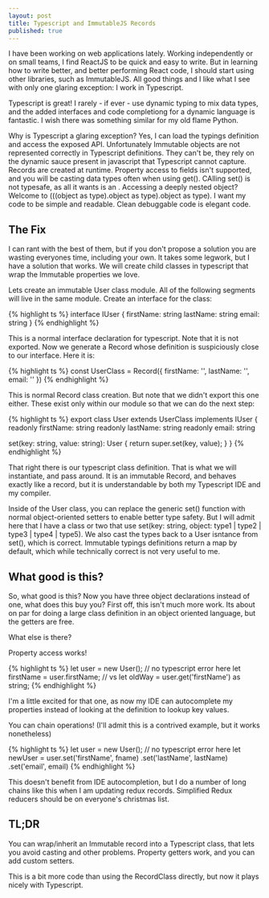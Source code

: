 ```yaml
---
layout: post
title: Typescript and ImmutableJS Records
published: true
---
```


I have been working on web applications lately.  Working independently or on small teams, I find ReactJS to be quick and easy to write.  But in learning how to write better, and better performing React code, I should start using other libraries, such as ImmutableJS.  All good things and I like what I see with only one glaring exception:  I work in Typescript.

Typescript is great!  I rarely - if ever - use dynamic typing to mix data types, and the added interfaces and code completiong for a dynamic language is fantastic.  I wish there was something similar for my old flame Python.

Why is Typescript a glaring exception?  Yes, I can load the typings definition and access the exposed API.  Unfortunately Immutable objects are not represented correctly in Typescript definitions.  They can't be, they rely on the dynamic sauce present in javascript that Typescript cannot capture.  Records are created at runtime.  Property access to fields isn't supported, and you will be casting data types often when using get().  CAlling set() is not typesafe, as all it wants is an <any>.  Accessing a deeply nested object?  Welcome to (((object as type).object as type).object as type).  I want my code to be simple and readable.  Clean debuggable code is elegant code.

## The Fix

I can rant with the best of them, but if you don't propose a solution you are wasting everyones time, including your own.  It takes some legwork, but I have a solution that works.  We will create child classes in typescript that wrap the Immutable properties we love.

Lets create an immutable User class module.  All of the following segments will live in the same module.  Create an interface for the class:

{% highlight ts %}
interface IUser {
  firstName: string
  lastName: string
  email: string
}
{% endhighlight %}

This is a normal interface declaration for typescript.  Note that it is not exported.  Now we generate a Record whose definition is suspiciously close to our interface.  Here it is:

{% highlight ts %}
const UserClass = Record({
  firstName: '',
  lastName: '',
  email: ''
})
{% endhighlight %}

This is normal Record class creation.  But note that we didn't export this one either.  These exist only within our module so that we can do the next step:

{% highlight ts %}
export class User extends UserClass implements IUser {
  readonly firstName: string
  readonly lastName: string
  readonly email: string

  set(key: string, value: string): User {
    return <User>super.set(key, value);
  }
}
{% endhighlight %}

That right there is our typescript class definition.  That is what we will instantiate, and pass around.  It is an immutable Record, and behaves exactly like a record, but it is understandable by both my Typescript IDE and my compiler.

Inside of the User class, you can replace the generic set() function with normal object-oriented setters to enable better type safety.  But I will admit here that I have a class or two that use set(key: string, object: type1 | type2 | type3 | type4 | type5).  We also cast the types back to a User isntance from set(), which is correct.  Immutable typings definitions return a map by default, which while technically correct is not very useful to me.

## What good is this?

So, what good is this?  Now you have three object declarations instead of one, what does this buy you?  First off, this isn't much more work.  Its about on par for doing a large class definition in an object oriented language, but the getters are free.

What else is there?

Property access works!

{% highlight ts %}
let user = new User();
// no typescript error here
let firstName = user.firstName;
// vs
let oldWay = user.get('firstName') as string;
{% endhighlight %}

I'm a little excited for that one, as now my IDE can autocomplete my properties instead of looking at the definition to lookup key values.

You can chain operations! (I'll admit this is a contrived example, but it works nonetheless)

{% highlight ts %}
let user = new User();
// no typescript error here
let newUser = user.set('firstName', fname)
                  .set('lastName', lastName)
                  .set('email', email)
{% endhighlight %}

This doesn't benefit from IDE autocompletion, but I do a number of long chains like this when I am updating redux records.  Simplified Redux reducers should be on everyone's christmas list.

## TL;DR

You can wrap/inherit an Immutable record into a Typescript class, that lets you avoid casting and other problems.  Property getters work, and you can add custom setters.

This is a bit more code than using the RecordClass directly, but now it plays nicely with Typescript.